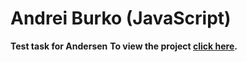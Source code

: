 # Andrei Burko (JavaScript)
**Test task for Andersen**
**To view the project [click here](https://andreiburko.github.io/Burko-JavaScript/).**